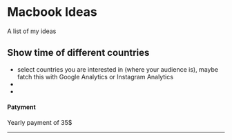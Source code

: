 # Macbook Ideas

A list of my ideas


## Show time of different countries

* select countries you are interested in (where your audience is), maybe fatch this with Google Analytics or Instagram Analytics
* 
* 


#### Patyment

Yearly payment of 35$



----------
<!-- 

- empty template

## Idea

* explained in points 
* Another explanation

Paragraph Explanation

#### side heading
paragraph explanation 
paragraph explanation 
paragraph explanation 
paragraph explanation 

 -->